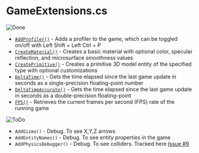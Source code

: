 # GameExtensions.cs

![Done](https://img.shields.io/badge/status-done-green)

- [`AddProfiler()`](xref:Stride.CommunityToolkit.Engine.GameExtensions.AddProfiler(Stride.Engine.Game,System.String)) - Adds a profiler to the game, which can be toggled on/off with Left Shift + Left Ctrl + P
- [`CreateMaterial()`](xref:Stride.CommunityToolkit.Engine.GameExtensions.CreateMaterial(Stride.Engine.Game,System.Nullable{Stride.Core.Mathematics.Color},System.Single,System.Single)) - Creates a basic material with optional color, specular reflection, and microsurface smoothness values
- [`CreatePrimitive()`](xref:Stride.CommunityToolkit.Engine.GameExtensions.CreatePrimitive(Stride.Engine.Game,Stride.CommunityToolkit.ProceduralModels.PrimitiveModelType,System.String,Stride.Rendering.Material,System.Boolean,System.Nullable{Stride.Core.Mathematics.Vector2})) - Creates a primitive 3D model entity of the specified type with optional customizations
- [`DeltaTime()`](xref:Stride.CommunityToolkit.Engine.GameExtensions.DeltaTime(Stride.Games.IGame)) - Gets the time elapsed since the last game update in seconds as a single-precision floating-point number
- [`DeltaTimeAccurate()`](xref:Stride.CommunityToolkit.Engine.GameExtensions.DeltaTimeAccurate(Stride.Games.IGame)) - Gets the time elapsed since the last game update in seconds as a double-precision floating-point
- [`FPS()`](xref:Stride.CommunityToolkit.Engine.GameExtensions.FPS(Stride.Engine.Game)) - Retrieves the current frames per second (FPS) rate of the running game

![ToDo](https://img.shields.io/badge/status-todo-orange)

- `AddGizmo()` - Debug. To see X,Y,Z arrows
- `AddEntityNames()` - Debug. To see entity properties in the game
- `AddPhysicsDebugger()` - Debug. To see colliders. Tracked here [Issue #9](https://github.com/stride3d/stride-community-toolkit/issues/9)